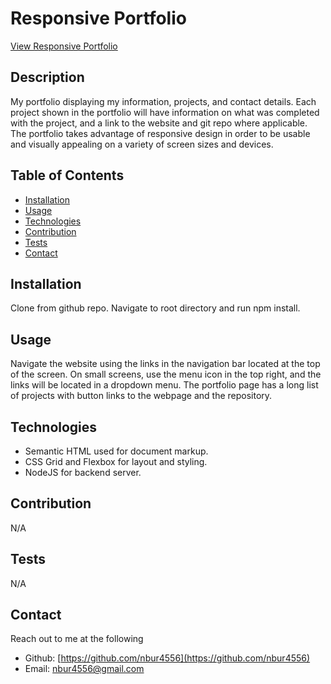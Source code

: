 # Responsive Portfolio

[View Responsive Portfolio](https://n-burt.herokuapp.com/)

## Description

My portfolio displaying my information, projects, and contact details. Each project shown in the portfolio will have information on what was completed with the project, and a link to the website and git repo where applicable. The portfolio takes advantage of responsive design in order to be usable and visually appealing on a variety of screen sizes and devices.

<!-- ![SCREENSHOT](SCREENSHOT PATH) -->

## Table of Contents

* [Installation](#Installation)
* [Usage](#Usage)
* [Technologies](#Technologies)
* [Contribution](#Contribution)
* [Tests](#Tests)
* [Contact](#Contact)

## Installation

Clone from github repo. Navigate to root directory and run npm install.

## Usage

Navigate the website using the links in the navigation bar located at the top of the screen. On small screens, use the menu icon in the top right, and the links will be located in a dropdown menu. The portfolio page has a long list of projects with button links to the webpage and the repository.

## Technologies

* Semantic HTML used for document markup.
* CSS Grid and Flexbox for layout and styling.
* NodeJS for backend server.

## Contribution

N/A

## Tests

N/A

## Contact

Reach out to me at the following

* Github: [https://github.com/nbur4556](https://github.com/nbur4556)
* Email: nbur4556@gmail.com